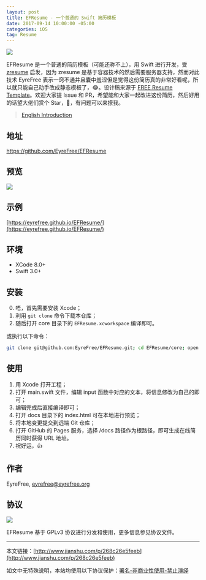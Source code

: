 ```yaml
---
layout: post
title: EFResume - 一个普通的 Swift 简历模板
date: 2017-09-14 10:00:00 -05:00
categories: iOS
tag: Resume
---
```


![](http://upload-images.jianshu.io/upload_images/1018190-879153e48fb39720.png?imageMogr2/auto-orient/strip%7CimageView2/2/w/1240)

EFResume 是一个普通的简历模板（可能还称不上），用 Swift 进行开发，受 [zresume](https://github.com/izuolan/zresume) 启发，因为 zresume 是基于容器技术的然后需要服务器支持，然而对此技术 EyreFree 表示一窍不通并且囊中羞涩但是觉得这份简历真的非常好看呢，所以就只能自己动手改成静态模板了，😂。设计稿来源于 [FREE Resume Template](https://www.behance.net/gallery/15677411/FREE-Resume-Template)。欢迎大家提 Issue 和 PR，希望能和大家一起改进这份简历，然后好用的话望大佬们赏个 Star，🙏，有问题可以来撩我。

> [English Introduction](https://github.com/EyreFree/EFResume/blob/master/README.md)

## 地址

https://github.com/EyreFree/EFResume

## 预览

![](http://upload-images.jianshu.io/upload_images/1018190-f54ae220436583f2.jpg?imageMogr2/auto-orient/strip%7CimageView2/2/w/1240)

## 示例

[https://eyrefree.github.io/EFResume/](https://eyrefree.github.io/EFResume/)

## 环境

- XCode 8.0+
- Swift 3.0+

## 安装

0. 唔，首先需要安装 Xcode；
1. 利用 `git clone` 命令下载本仓库；
2. 随后打开 core 目录下的 `EFResume.xcworkspace` 编译即可。

或执行以下命令：

```bash
git clone git@github.com:EyreFree/EFResume.git; cd EFResume/core; open EFResume.xcworkspace
```

## 使用

1. 用 Xcode 打开工程；
2. 打开 main.swift 文件，编辑 input 函数中对应的文本，将信息修改为自己的即可；
3. 编辑完成后直接编译即可；
4. 打开 docs 目录下的 index.html 可在本地进行预览；
5. 将本地变更提交到远端 Git 仓库；
6. 打开 GitHub 的 Pages 服务，选择 /docs 路径作为根路径，即可生成在线简历同时获得 URL 地址。
7. 祝好运，👍

## 作者

EyreFree, eyrefree@eyrefree.org

## 协议

![](http://upload-images.jianshu.io/upload_images/1018190-4922d1f639709d4c.png?imageMogr2/auto-orient/strip%7CimageView2/2/w/1240)

EFResume 基于 GPLv3 协议进行分发和使用，更多信息参见协议文件。

---

本文链接：[http://www.jianshu.com/p/268c26e5feeb](http://www.jianshu.com/p/268c26e5feeb)

如文中无特殊说明，本站均使用以下协议保护：[署名-非商业性使用-禁止演绎](http://creativecommons.org/licenses/by-nc-nd/3.0/cn/)
